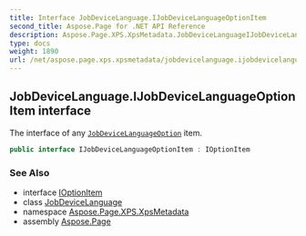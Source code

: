 ```yaml
---
title: Interface JobDeviceLanguage.IJobDeviceLanguageOptionItem
second_title: Aspose.Page for .NET API Reference
description: Aspose.Page.XPS.XpsMetadata.JobDeviceLanguageIJobDeviceLanguageOptionItem interface. The interface of any JobDeviceLanguageOption item
type: docs
weight: 1890
url: /net/aspose.page.xps.xpsmetadata/jobdevicelanguage.ijobdevicelanguageoptionitem/
---
```

## JobDeviceLanguage.IJobDeviceLanguageOptionItem interface

The interface of any [`JobDeviceLanguageOption`](../jobdevicelanguage.jobdevicelanguageoption/) item.

```csharp
public interface IJobDeviceLanguageOptionItem : IOptionItem
```

### See Also

* interface [IOptionItem](../ioptionitem/)
* class [JobDeviceLanguage](../jobdevicelanguage/)
* namespace [Aspose.Page.XPS.XpsMetadata](../../aspose.page.xps.xpsmetadata/)
* assembly [Aspose.Page](../../)


